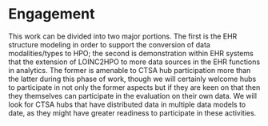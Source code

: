 # Engagement

This work can be divided into two major portions. The first is the EHR structure modeling in order to support the conversion of data modalities/types to HPO; the second is demonstration within EHR systems that the extension of LOINC2HPO to more data sources in the EHR functions in analytics. The former is amenable to CTSA hub participation more than the latter during this phase of work, though we will certainly welcome hubs to participate in not only the former aspects but if they are keen on that then they themselves can participate in the evaluation on their own data. We will look for CTSA hubs that have distributed data in multiple data models to date, as they might have greater readiness to participate in these activities.
